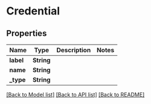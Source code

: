# Credential

## Properties

Name | Type | Description | Notes
------------ | ------------- | ------------- | -------------
**label** | **String** |  | 
**name** | **String** |  | 
**_type** | **String** |  | 

[[Back to Model list]](../README.md#documentation-for-models) [[Back to API list]](../README.md#documentation-for-api-endpoints) [[Back to README]](../README.md)


